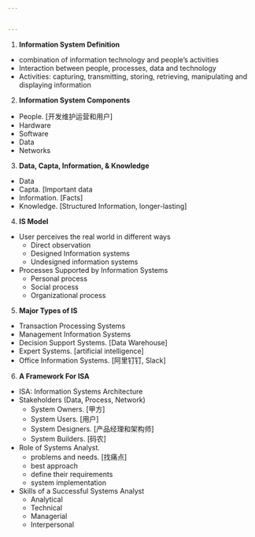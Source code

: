 ```yaml
---


---
```


<ol>
<li><strong>Information System Definition</strong></li>
</ol>
<ul>
<li>combination of information technology and people’s activities</li>
<li>Interaction between people, processes, data and technology</li>
<li>Activities: capturing, transmitting, storing, retrieving, manipulating and displaying information</li>
</ul>
<ol start="2">
<li><strong>Information System Components</strong></li>
</ol>
<ul>
<li>People. [开发维护运营和用户]</li>
<li>Hardware</li>
<li>Software</li>
<li>Data</li>
<li>Networks</li>
</ul>
<ol start="3">
<li><strong>Data, Capta, Information, &amp; Knowledge</strong></li>
</ol>
<ul>
<li>Data</li>
<li>Capta. [Important data</li>
<li>Information. [Facts]</li>
<li>Knowledge. [Structured Information, longer-lasting]</li>
</ul>
<ol start="4">
<li><strong>IS Model</strong></li>
</ol>
<ul>
<li>User perceives the real world in different ways
<ul>
<li>Direct observation</li>
<li>Designed Information systems</li>
<li>Undesigned information systems</li>
</ul>
</li>
<li>Processes Supported by Information Systems
<ul>
<li>Personal process</li>
<li>Social process</li>
<li>Organizational process</li>
</ul>
</li>
</ul>
<ol start="5">
<li><strong>Major Types of IS</strong></li>
</ol>
<ul>
<li>Transaction Processing Systems</li>
<li>Management Information Systems</li>
<li>Decision Support Systems. [Data Warehouse]</li>
<li>Expert Systems. [artificial intelligence]</li>
<li>Office Information Systems. [阿里钉钉, Slack]</li>
</ul>
<ol start="6">
<li><strong>A Framework For ISA</strong></li>
</ol>
<ul>
<li>ISA: Information Systems Architecture</li>
<li>Stakeholders (Data, Process, Network)
<ul>
<li>System Owners. [甲方]</li>
<li>System Users. [用户]</li>
<li>System Designers. [产品经理和架构师]</li>
<li>System Builders. [码农]</li>
</ul>
</li>
<li>Role of Systems Analyst.
<ul>
<li>problems and needs. [找痛点]</li>
<li>best approach</li>
<li>define their requirements</li>
<li>system implementation</li>
</ul>
</li>
<li>Skills of a Successful Systems Analyst
<ul>
<li>Analytical</li>
<li>Technical</li>
<li>Managerial</li>
<li>Interpersonal</li>
</ul>
</li>
</ul>

